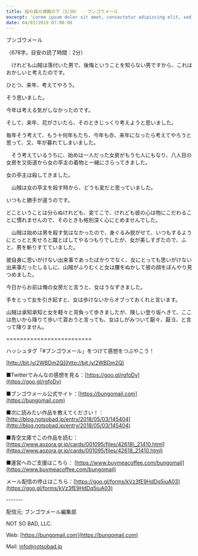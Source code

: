 ```yaml
---
title: 桜の森の満開の下（3/30） - ブンゴウメール
excerpt: 'Lorem ipsum dolor sit amet, consectetur adipiscing elit, sed do eiusmod tempor incididunt ut labore et dolore magna aliqua. Praesent elementum facilisis leo vel fringilla est ullamcorper eget. At imperdiet dui accumsan sit amet nulla facilisi morbi tempus.'
date: 04/03/2019 07:00:08
---
```


ブンゴウメール

（678字。目安の読了時間：2分）

　けれども山賊は落付いた男で、後悔ということを知らない男ですから、これはおかしいと考えたのです。

ひとつ、来年、考えてやろう。

そう思いました。

今年は考える気がしなかったのです。

そして、来年、花がさいたら、そのときじっくり考えようと思いました。

毎年そう考えて、もう十何年もたち、今年も亦、来年になったら考えてやろうと思って、又、年が暮れてしまいました。

　そう考えているうちに、始めは一人だった女房がもう七人にもなり、八人目の女房を又街道から女の亭主の着物と一緒にさらってきました。

女の亭主は殺してきました。

　山賊は女の亭主を殺す時から、どうも変だと思っていました。

いつもと勝手が違うのです。

どこということは分らぬけれども、変てこで、けれども彼の心は物にこだわることに慣れませんので、そのときも格別深く心にとめませんでした。

　山賊は始めは男を殺す気はなかったので、身ぐるみ脱がせて、いつもするようにとっとと失せろと蹴とばしてやるつもりでしたが、女が美しすぎたので、ふと、男を斬りすてていました。

彼自身に思いがけない出来事であったばかりでなく、女にとっても思いがけない出来事だったしるしに、山賊がふりむくと女は腰をぬかして彼の顔をぼんやり見つめました。

今日からお前は俺の女房だと言うと、女はうなずきました。

手をとって女を引き起すと、女は歩けないからオブっておくれと言います。

山賊は承知承知と女を軽々と背負って歩きましたが、険しい登り坂へきて、ここは危いから降りて歩いて貰おうと言っても、女はしがみついて厭々、厭ヨ、と言って降りません。

\=========================

ハッシュタグ「#ブンゴウメール」をつけて感想をつぶやこう！　

[http://bit.ly/2WBDm2Q](http://bit.ly/2WBDm2Q)

■Twitterでみんなの感想を見る：[https://goo.gl/rgfoDv](https://goo.gl/rgfoDv)

■ブンゴウメール公式サイト：[https://bungomail.com](https://bungomail.com)

■次に読みたい作品を教えてください！：[http://blog.notsobad.jp/entry/2018/05/03/145404](http://blog.notsobad.jp/entry/2018/05/03/145404)

■青空文庫でこの作品を読む：[https://www.aozora.gr.jp/cards/001095/files/42618\_21410.html](https://www.aozora.gr.jp/cards/001095/files/42618_21410.html)

■運営へのご支援はこちら： [https://www.buymeacoffee.com/bungomail](https://www.buymeacoffee.com/bungomail)

メール配信の停止はこちら：[https://goo.gl/forms/kVz3fE9HdDq5iuA03](https://goo.gl/forms/kVz3fE9HdDq5iuA03)

\-------

配信元: ブンゴウメール編集部

NOT SO BAD, LLC.

Web: [https://bungomail.com](https://bungomail.com)

Mail: info@notsobad.jp